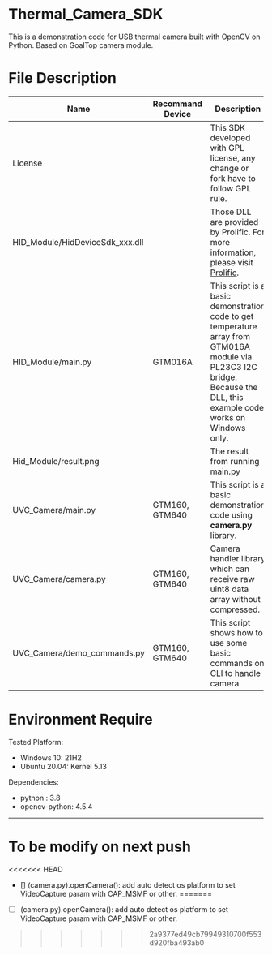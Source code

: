 # Thermal_Camera_SDK

This is a demonstration code for USB thermal camera built with OpenCV on Python. Based on GoalTop camera module.

# File Description

|  Name   | Recommand Device | Description |
|---------|------------------|-------------|
| License |  | This SDK developed with GPL license, any change or fork have to follow GPL rule. |
| HID_Module/HidDeviceSdk_xxx.dll |  | Those DLL are provided by Prolific. For more information, please visit [Prolific](https://www.prolific.com.tw/US/ShowProduct.aspx?pcid=41&showlevel=0017-0037-0041). |
| HID_Module/main.py | GTM016A | This script is a basic demonstration code to get temperature array from GTM016A module via PL23C3 I2C bridge. Because the DLL, this example code works on Windows only. |
| Hid_Module/result.png |  | The result from running main.py |
| UVC_Camera/main.py | GTM160, GTM640 | This script is a basic demonstration code using __camera.py__ library. |
| UVC_Camera/camera.py | GTM160, GTM640 | Camera handler library which can receive raw uint8 data array without compressed. |
| UVC_Camera/demo_commands.py | GTM160, GTM640 | This script shows how to use some basic commands on CLI to handle camera. |

# Environment Require

Tested Platform:
* Windows 10: 21H2
* Ubuntu 20.04: Kernel 5.13

Dependencies:
* python : 3.8
* opencv-python: 4.5.4

----

# To be modify on next push
<<<<<<< HEAD
- [] (camera.py).openCamera(): add auto detect os platform to set VideoCapture param with CAP_MSMF or other.
=======
- [ ] (camera.py).openCamera(): add auto detect os platform to set VideoCapture param with CAP_MSMF or other.
>>>>>>> 2a9377ed49cb79949310700f553d920fba493ab0
